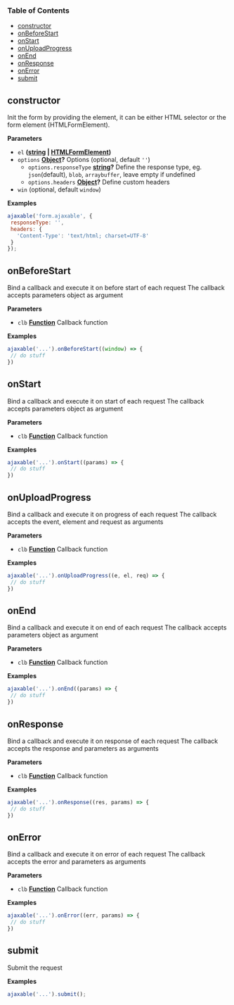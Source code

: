 <!-- Generated by documentation.js. Update this documentation by updating the source code. -->

### Table of Contents

-   [constructor](#constructor)
-   [onBeforeStart](#onbeforestart)
-   [onStart](#onstart)
-   [onUploadProgress](#onuploadprogress)
-   [onEnd](#onend)
-   [onResponse](#onresponse)
-   [onError](#onerror)
-   [submit](#submit)

## constructor

Init the form by providing the element, it can be either HTML selector or the form element (HTMLFormElement).

**Parameters**

-   `el` **([string](https://developer.mozilla.org/docs/Web/JavaScript/Reference/Global_Objects/String) \| [HTMLFormElement](https://developer.mozilla.org/docs/Web/API/HTMLFormElement))** 
-   `options` **[Object](https://developer.mozilla.org/docs/Web/JavaScript/Reference/Global_Objects/Object)?** Options (optional, default `''`)
    -   `options.responseType` **[string](https://developer.mozilla.org/docs/Web/JavaScript/Reference/Global_Objects/String)?** Define the response type, eg. `json`(default), `blob`, `arraybuffer`, leave empty if undefined
    -   `options.headers` **[Object](https://developer.mozilla.org/docs/Web/JavaScript/Reference/Global_Objects/Object)?** Define custom headers
-   `win`   (optional, default `window`)

**Examples**

```javascript
ajaxable('form.ajaxable', {
 responseType: '',
 headers: {
   'Content-Type': 'text/html; charset=UTF-8'
 }
});
```

## onBeforeStart

Bind a callback and execute it on before start of each request
The callback accepts parameters object as argument

**Parameters**

-   `clb` **[Function](https://developer.mozilla.org/docs/Web/JavaScript/Reference/Statements/function)** Callback function

**Examples**

```javascript
ajaxable('...').onBeforeStart((window) => {
 // do stuff
})
```

## onStart

Bind a callback and execute it on start of each request
The callback accepts parameters object as argument

**Parameters**

-   `clb` **[Function](https://developer.mozilla.org/docs/Web/JavaScript/Reference/Statements/function)** Callback function

**Examples**

```javascript
ajaxable('...').onStart((params) => {
 // do stuff
})
```

## onUploadProgress

Bind a callback and execute it on progress of each request
The callback accepts the event, element and request as arguments

**Parameters**

-   `clb` **[Function](https://developer.mozilla.org/docs/Web/JavaScript/Reference/Statements/function)** Callback function

**Examples**

```javascript
ajaxable('...').onUploadProgress((e, el, req) => {
 // do stuff
})
```

## onEnd

Bind a callback and execute it on end of each request
The callback accepts parameters object as argument

**Parameters**

-   `clb` **[Function](https://developer.mozilla.org/docs/Web/JavaScript/Reference/Statements/function)** Callback function

**Examples**

```javascript
ajaxable('...').onEnd((params) => {
 // do stuff
})
```

## onResponse

Bind a callback and execute it on response of each request
The callback accepts the response and parameters as arguments

**Parameters**

-   `clb` **[Function](https://developer.mozilla.org/docs/Web/JavaScript/Reference/Statements/function)** Callback function

**Examples**

```javascript
ajaxable('...').onResponse((res, params) => {
 // do stuff
})
```

## onError

Bind a callback and execute it on error of each request
The callback accepts the error and parameters as arguments

**Parameters**

-   `clb` **[Function](https://developer.mozilla.org/docs/Web/JavaScript/Reference/Statements/function)** Callback function

**Examples**

```javascript
ajaxable('...').onError((err, params) => {
 // do stuff
})
```

## submit

Submit the request

**Examples**

```javascript
ajaxable('...').submit();
```
